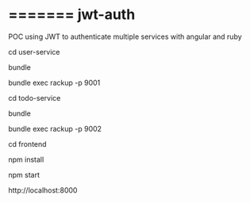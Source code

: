 =======
jwt-auth
========

POC using JWT to authenticate multiple services with angular and ruby

cd user-service

bundle

bundle exec rackup -p 9001


cd todo-service

bundle

bundle exec rackup -p 9002


cd frontend

npm install

npm start


http://localhost:8000
